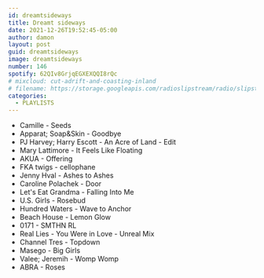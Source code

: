 ```yaml
---
id: dreamtsideways
title: Dreamt sideways
date: 2021-12-26T19:52:45-05:00
author: damon
layout: post
guid: dreamtsideways
image: dreamtsideways
number: 146
spotify: 62QIv8GrjqEGXEXQQI8rQc
# mixcloud: cut-adrift-and-coasting-inland
# filename: https://storage.googleapis.com/radioslipstream/radio/slipstream-143.mp3
categories:
  - PLAYLISTS
---
```


 - Camille - Seeds
 - Apparat; Soap&Skin - Goodbye
 - PJ Harvey; Harry Escott - An Acre of Land - Edit
 - Mary Lattimore - It Feels Like Floating
 - AKUA - Offering
 - FKA twigs - cellophane
 - Jenny Hval - Ashes to Ashes
 - Caroline Polachek - Door
 - Let's Eat Grandma - Falling Into Me
 - U.S. Girls - Rosebud
 - Hundred Waters - Wave to Anchor
 - Beach House - Lemon Glow
 - 0171 - SMTHN RL
 - Real Lies - You Were in Love - Unreal Mix
 - Channel Tres - Topdown
 - Masego - Big Girls
 - Valee; Jeremih - Womp Womp
 - ABRA - Roses